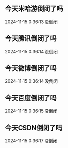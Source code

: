 ## 今天米哈游倒闭了吗

2024-11-15 0:36:13 没倒闭

## 今天腾讯倒闭了吗

2024-11-15 0:36:14 没倒闭

## 今天微博倒闭了吗

2024-11-15 0:36:14 没倒闭

## 今天百度倒闭了吗

2024-11-15 0:36:15 没倒闭

## 今天CSDN倒闭了吗

2024-11-15 0:36:17 没倒闭

